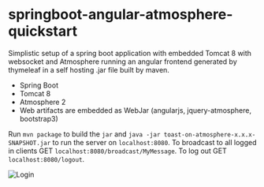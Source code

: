 springboot-angular-atmosphere-quickstart
========================================

Simplistic setup of a spring boot application with embedded Tomcat 8 with websocket and Atmosphere running an angular frontend generated by thymeleaf in a self hosting .jar file built by maven.

* Spring Boot
* Tomcat 8
* Atmosphere 2
* Web artifacts are embedded as WebJar (angularjs, jquery-atmosphere, bootstrap3)

Run `mvn package` to build the `jar` and `java -jar toast-on-atmosphere-x.x.x-SNAPSHOT.jar` to run the server on `localhost:8080`. To broadcast to all logged in clients GET `localhost:8080/broadcast/MyMessage`. To log out GET `localhost:8080/logout`.

![Login](http://andreaskluth.net/assets/2014-07-13%2017.31.15.png)
